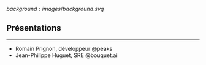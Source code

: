 $background:images/background.svg$
## Présentations
---
* Romain Prignon, développeur @peaks
* Jean-Philippe Huguet, SRE @bouquet.ai
